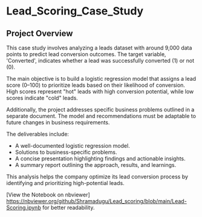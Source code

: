 # Lead_Scoring_Case_Study 
## Project Overview

This case study involves analyzing a leads dataset with around 9,000 data points to predict lead conversion outcomes. The target variable, 'Converted', indicates whether a lead was successfully converted (1) or not (0).

The main objective is to build a logistic regression model that assigns a lead score (0–100) to prioritize leads based on their likelihood of conversion. High scores represent "hot" leads with high conversion potential, while low scores indicate "cold" leads.

Additionally, the project addresses specific business problems outlined in a separate document. The model and recommendations must be adaptable to future changes in business requirements.

The deliverables include:

* A well-documented logistic regression model.
* Solutions to business-specific problems.
* A concise presentation highlighting findings and actionable insights.
* A summary report outlining the approach, results, and learnings.
  
This analysis helps the company optimize its lead conversion process by identifying and prioritizing high-potential leads.

[View the Notebook on nbviewer] 
https://nbviewer.org/github/Shramadugu/Lead_scoring/blob/main/Lead-Scoring.ipynb 
for better readability.
